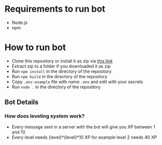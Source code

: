 # Requirements to run bot
* Node.js
* npm

# How to run bot
* Clone this repository or install it as zip via [this link](https://github.com/LiberaTeMetuMortis/SeniorTrialBot/zipball/master)
* Extract zip to a folder if you downloaded it as zip
* Run `npm install` in the directory of the repository
* Run `npm build` in the directory of the repository
* Copy `.env.example` file with name `.env` and edit with your secrets
* Run `node .` in the directory of the repository

## Bot Details
### How does leveling system work?
* Every message sent in a server with the bot will give you XP between 1 and 10
* Every level needs {level}*{level}*10 XP for example level 2 needs 40 XP

